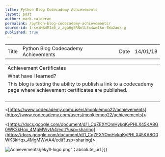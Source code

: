 ```yaml
---
title: Python Blog Codecademy Achievements
layout: post
author: mark.calderan
permalink: /python-blog-codecademy-achievements/
source-id: 1-sviHB4MIa0_z_agaHgERNnlL5x4wmlko-fWa2aok-g
published: true
---
```

<table>
  <tr>
    <td>Title</td>
    <td>Python Blog Codecademy Achievements</td>
    <td>Date</td>
    <td>14/01/18</td>
  </tr>
</table>


<table>
  <tr>
    <td>Achievement Certificates
</td>
  </tr>
  <tr>
    <td>What have I learned? </td>
  </tr>
  <tr>
    <td>This blog is testing the ability to publish a link to a codecademy page where achievement certificates are published.
</td>
  </tr>
  <tr>
    <td></td>
  </tr>
  <tr>
    <td>


</td>
  </tr>
  <tr>
    <td></td>
  </tr>
  <tr>
    <td></td>
  </tr>
</table>


<[https://www.codecademy.com/users/mookiemoo22/achievements](https://www.codecademy.com/users/mookiemoo22/achievements)>

<[https://docs.google.com/document/d/1_CqZEXYOmHykqKyPHLX45KA8G0WK3kHqx_4MgMWvtA4/edit?usp=sharing](https://docs.google.com/document/d/1_CqZEXYOmHykqKyPHLX45KA8G0WK3kHqx_4MgMWvtA4/edit?usp=sharing)>

![Achievements]({{"https://calderan1.github.io/Python-blog/images)/jekyll-logo.png" ¦ absolute_url }})

